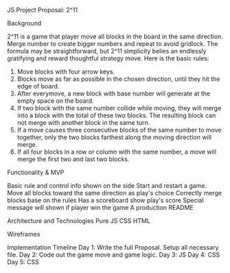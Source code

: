 JS Project Proposal: 2^11

Background

2^11 is a game that player move all blocks in the board in the same direction. Merge number to create bigger numbers and repeat to avoid gridlock. The formula may be straightforward, but 2^11 simplicity belies an endlessly gratifying and reward thoughtful strategy move. Here is the basic rules:

1) Move blocks with four arrow keys.
2) Blocks move as far as possible in the chosen direction, until they hit the edge of board.
3) After everymove, a new block with base number will generate at the empty space on the board.
4) If two block with the same number collide while moving, they will merge into a block with the total of these two        blocks. The resulting block can not merge with another block in the same turn.
5) If a move causes three consecutive blocks of the same number to move together, only the two blocks farthest along       the moving direction will merge.
6) If all four blocks in a row or column with the same number, a move will merge the first two and last two blocks.

Functionality & MVP

Basic rule and control info shown on the side
Start and restart a game.
Move all blocks toward the same direction as play's choice
Correctly merge blocks base on the rules
Has a scoreboard show play's score
Special message will shown if player win the game
A production README

Architecture and Technologies
Pure JS CSS HTML

Wireframes


Implementation Timeline
Day 1: Write the full Proposal. Setup all necessary file. 
Day 2: Code out the game move and game logic.
Day 3: JS
Day 4: CSS
Day 5: CSS

